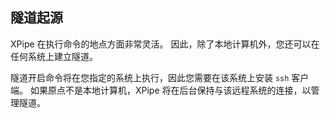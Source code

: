 ## 隧道起源

XPipe 在执行命令的地点方面非常灵活。
因此，除了本地计算机外，您还可以在任何系统上建立隧道。

隧道开启命令将在您指定的系统上执行，因此您需要在该系统上安装 `ssh` 客户端。
如果原点不是本地计算机，XPipe 将在后台保持与该远程系统的连接，以管理隧道。
